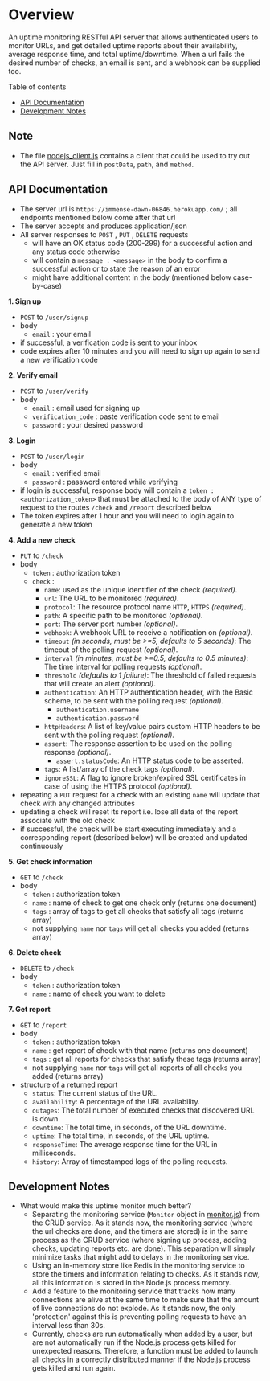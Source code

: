 # Overview

An uptime monitoring RESTful API server that allows authenticated users to monitor URLs, and get detailed uptime reports about their availability, average response time, and total uptime/downtime. When a url fails the desired number of checks, an email is sent, and a webhook can be supplied too.

Table of contents
- [API Documentation](#api-documentation)
- [Development Notes](#development-notes)

## Note
- The file [nodejs_client.js](./nodejs_client.js) contains a client that could be used to try out the API server. Just fill in `postData`, `path`, and `method`.


## API Documentation

- The server url is `https://immense-dawn-06846.herokuapp.com/` ; all endpoints mentioned below come after that url
- The server accepts and produces application/json
- All server responses to `POST` , `PUT` , `DELETE` requests
  - will have an OK status code (200-299) for a successful action and any status code otherwise
  - will contain a `message : <message>` in the body to confirm a successful action or to state the reason of an error
  - might have additional content in the body (mentioned below case-by-case)

**1. Sign up**
- `POST` to `/user/signup`
- body
  - `email` : your email
- if successful, a verification code is sent to your inbox
- code expires after 10 minutes and you will need to sign up again to send a new verification code

**2. Verify email**
- `POST` to `/user/verify`
- body
  - `email` : email used for signing up
  - `verification_code` : paste verification code sent to email
  - `password` : your desired password

**3. Login**
- `POST` to `/user/login`
- body
  - `email` : verified email
  - `password` : password entered while verifying
- if login is successful, response body will contain a `token : <authorization_token>` that must be attached
to the body of ANY type of request to the routes `/check` and `/report` described below
- The token expires after 1 hour and you will need to login again to generate a new token

**4. Add a new check**
- `PUT` to `/check`
- body
  - `token` : authorization token
  - `check` :
    - `name`: used as the unique identifier of the check *(required)*.
    - `url`: The URL to be monitored *(required)*.
    - `protocol`: The resource protocol name `HTTP`, `HTTPS` *(required)*.
    - `path`: A specific path to be monitored *(optional)*.
    - `port`: The server port number *(optional)*.
    - `webhook`: A webhook URL to receive a notification on *(optional)*.
    - `timeout` *(in seconds, must be >=5, defaults to 5 seconds)*: The timeout of the polling request *(optional)*.
    - `interval` *(in minutes, must be >=0.5, defaults to 0.5 minutes)*: The time interval for polling requests *(optional)*.
    - `threshold` *(defaults to 1 failure)*: The threshold of failed requests that will create an alert *(optional)*.
    - `authentication`: An HTTP authentication header, with the Basic scheme, to be sent with the polling request *(optional)*.
      - `authentication.username`
      - `authentication.password`
    - `httpHeaders`: A list of key/value pairs custom HTTP headers to be sent with the polling request *(optional)*.
    - `assert`: The response assertion to be used on the polling response *(optional)*.
      - `assert.statusCode`: An HTTP status code to be asserted.
    - `tags`: A list/array of the check tags *(optional)*.
    - `ignoreSSL`: A flag to ignore broken/expired SSL certificates in case of using the HTTPS protocol *(optional)*.
- repeating a `PUT` request for a check with an existing `name` will update that check with any changed attributes
- updating a check will reset its report i.e. lose all data of the report associate with the old check
- if successful, the check will be start executing immediately and a corresponding report (described below) will be created and updated continuously

**5. Get check information**
- `GET` to `/check`
- body
  - `token` : authorization token
  - `name` : name of check to get one check only (returns one document)
  - `tags` : array of tags to get all checks that satisfy all tags (returns array)
  - not supplying `name` nor `tags` will get all checks you added (returns array)

**6. Delete check**
- `DELETE` to `/check`
- body
  - `token` : authorization token
  - `name` : name of check you want to delete

**7. Get report**
- `GET` to `/report`
- body
  - `token` : authorization token
  - `name` : get report of check with that name (returns one document)
  - `tags` : get all reports for checks that satisfy these tags  (returns array)
  - not supplying `name` nor `tags` will get all reports of all checks you added (returns array)
- structure of a returned report
  - `status`: The current status of the URL.
  - `availability`: A percentage of the URL availability.
  - `outages`: The total number of executed checks that discovered URL is down.
  - `downtime`: The total time, in seconds, of the URL downtime.
  - `uptime`: The total time, in seconds, of the URL uptime.
  - `responseTime`: The average response time for the URL in milliseconds.
  - `history`: Array of timestamped logs of the polling requests.

## Development Notes
- What would make this uptime monitor much better?
  - Separating the monitoring service (`Monitor` object in [monitor.js](./monitor.js)) from the CRUD service. As it stands now, the monitoring service (where the url checks are done, and the timers are stored) is in the same process as the CRUD service (where signing up process, adding checks, updating reports etc. are done). This separation will simply minimize tasks that might add to delays in the monitoring service.
  - Using an in-memory store like Redis in the monitoring service to store the timers and information relating to checks. As it stands now, all this information is stored in the Node.js process memory.
  - Add a feature to the monitoring service that tracks how many connections are alive at the same time to make sure that the amount of live connections do not explode. As it stands now, the only 'protection' against this is preventing polling requests to have an interval less than 30s.
  - Currently, checks are run automatically when added by a user, but are not automatically run if the Node.js process gets killed for unexpected reasons. Therefore, a function must be added to launch all checks in a correctly distributed manner if the Node.js process gets killed and run again.
